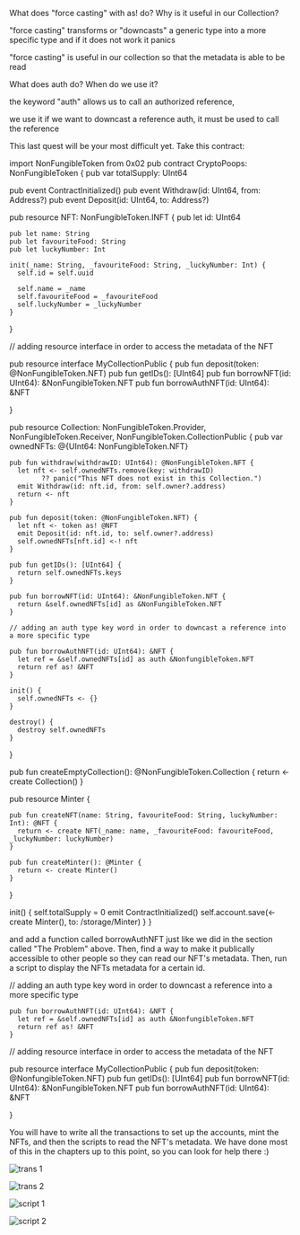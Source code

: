 What does "force casting" with as! do? Why is it useful in our Collection?

"force casting" transforms or "downcasts" a generic type into a more specific type and if it does not work it panics

"force casting" is useful in our collection so that the metadata is able to be read



What does auth do? When do we use it?

the  keyword "auth" allows us to call an authorized reference, 

we use it if we want to downcast a reference auth, it must be used to call the reference


This last quest will be your most difficult yet. Take this contract:

import NonFungibleToken from 0x02
pub contract CryptoPoops: NonFungibleToken {
  pub var totalSupply: UInt64

  pub event ContractInitialized()
  pub event Withdraw(id: UInt64, from: Address?)
  pub event Deposit(id: UInt64, to: Address?)

  pub resource NFT: NonFungibleToken.INFT {
    pub let id: UInt64

    pub let name: String
    pub let favouriteFood: String
    pub let luckyNumber: Int

    init(_name: String, _favouriteFood: String, _luckyNumber: Int) {
      self.id = self.uuid

      self.name = _name
      self.favouriteFood = _favouriteFood
      self.luckyNumber = _luckyNumber
    }
  }
  
  // adding resource interface in order to access the metadata of the NFT

  pub resource interface MyCollectionPublic {
    pub fun deposit(token: @NonFungibleToken.NFT)
    pub fun getIDs(): [UInt64]
    pub fun borrowNFT(id: UInt64): &NonFungibleToken.NFT
    pub fun borrowAuthNFT(id: UInt64): &NFT

  }

  pub resource Collection: NonFungibleToken.Provider, NonFungibleToken.Receiver, NonFungibleToken.CollectionPublic {
    pub var ownedNFTs: @{UInt64: NonFungibleToken.NFT}

    pub fun withdraw(withdrawID: UInt64): @NonFungibleToken.NFT {
      let nft <- self.ownedNFTs.remove(key: withdrawID) 
            ?? panic("This NFT does not exist in this Collection.")
      emit Withdraw(id: nft.id, from: self.owner?.address)
      return <- nft
    }

    pub fun deposit(token: @NonFungibleToken.NFT) {
      let nft <- token as! @NFT
      emit Deposit(id: nft.id, to: self.owner?.address)
      self.ownedNFTs[nft.id] <-! nft
    }

    pub fun getIDs(): [UInt64] {
      return self.ownedNFTs.keys
    }

    pub fun borrowNFT(id: UInt64): &NonFungibleToken.NFT {
      return &self.ownedNFTs[id] as &NonFungibleToken.NFT
    }
    
    // adding an auth type key word in order to downcast a reference into a more specific type
    
    pub fun borrowAuthNFT(id: UInt64): &NFT {
      let ref = &self.ownedNFTs[id] as auth &NonfungibleToken.NFT
      return ref as! &NFT
    }

    init() {
      self.ownedNFTs <- {}
    }

    destroy() {
      destroy self.ownedNFTs
    }
  }

  pub fun createEmptyCollection(): @NonFungibleToken.Collection {
    return <- create Collection()
  }

  pub resource Minter {

    pub fun createNFT(name: String, favouriteFood: String, luckyNumber: Int): @NFT {
      return <- create NFT(_name: name, _favouriteFood: favouriteFood, _luckyNumber: luckyNumber)
    }

    pub fun createMinter(): @Minter {
      return <- create Minter()
    }

  }

  init() {
    self.totalSupply = 0
    emit ContractInitialized()
    self.account.save(<- create Minter(), to: /storage/Minter)
  }
}


and add a function called borrowAuthNFT just like we did in the section called "The Problem" above. Then, find a way to make it publically accessible to other 
people so they can read our NFT's metadata. Then, run a script to display the NFTs metadata for a certain id.

 // adding an auth type key word in order to downcast a reference into a more specific type
    
    pub fun borrowAuthNFT(id: UInt64): &NFT {
      let ref = &self.ownedNFTs[id] as auth &NonfungibleToken.NFT
      return ref as! &NFT
    }


// adding resource interface in order to access the metadata of the NFT

  pub resource interface MyCollectionPublic {
    pub fun deposit(token: @NonfungibleToken.NFT)
    pub fun getIDs(): [UInt64]
    pub fun borrowNFT(id: UInt64): &NonFungibleToken.NFT
    pub fun borrowAuthNFT(id: UInt64): &NFT

  }

You will have to write all the transactions to set up the accounts, mint the NFTs, and then the scripts to read the NFT's metadata. We have done most of this 
in the chapters up to this point, so you can look for help there :)

![trans 1](https://user-images.githubusercontent.com/104722876/169118075-36dd8e39-f423-4833-a808-0fd0a6215d8d.jpg)

![trans 2](https://user-images.githubusercontent.com/104722876/169118095-deac7e81-f377-458c-a72b-b19850e784cc.jpg)

![script 1](https://user-images.githubusercontent.com/104722876/169118133-eedea502-8218-435a-8cd9-3270b726fa02.jpg)

![script 2](https://user-images.githubusercontent.com/104722876/169118167-09d1cdf5-140a-4546-83ae-d2edf2a59e06.jpg)




